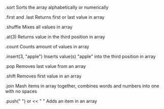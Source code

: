 .sort
Sorts the array alphabetically or numerically

.first and .last
Returns first or last value in array

.shuffle
Mixes all values in array

.at(3)
Returns value in the third position in array

.count
Counts amount of values in array

.insert(3, "apple")
Inserts value(s) "apple" into the third position in array

.pop
Removes last value from an array

.shift
Removes first value in an array

.join
Mash items in array together, combines words and numbers into one with no spaces

.push(" ") or << " "
Adds an item in an array
